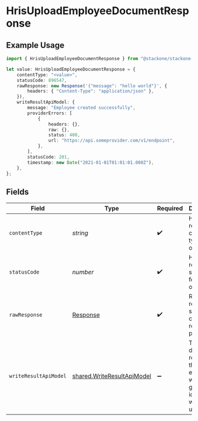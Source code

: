 # HrisUploadEmployeeDocumentResponse

## Example Usage

```typescript
import { HrisUploadEmployeeDocumentResponse } from "@stackone/stackone-client-ts/sdk/models/operations";

let value: HrisUploadEmployeeDocumentResponse = {
    contentType: "<value>",
    statusCode: 896547,
    rawResponse: new Response('{"message": "hello world"}', {
        headers: { "Content-Type": "application/json" },
    }),
    writeResultApiModel: {
        message: "Employee created successfully",
        providerErrors: [
            {
                headers: {},
                raw: {},
                status: 400,
                url: "https://api.someprovider.com/v1/endpoint",
            },
        ],
        statusCode: 201,
        timestamp: new Date("2021-01-01T01:01:01.000Z"),
    },
};
```

## Fields

| Field                                                                           | Type                                                                            | Required                                                                        | Description                                                                     |
| ------------------------------------------------------------------------------- | ------------------------------------------------------------------------------- | ------------------------------------------------------------------------------- | ------------------------------------------------------------------------------- |
| `contentType`                                                                   | *string*                                                                        | :heavy_check_mark:                                                              | HTTP response content type for this operation                                   |
| `statusCode`                                                                    | *number*                                                                        | :heavy_check_mark:                                                              | HTTP response status code for this operation                                    |
| `rawResponse`                                                                   | [Response](https://developer.mozilla.org/en-US/docs/Web/API/Response)           | :heavy_check_mark:                                                              | Raw HTTP response; suitable for custom response parsing                         |
| `writeResultApiModel`                                                           | [shared.WriteResultApiModel](../../../sdk/models/shared/writeresultapimodel.md) | :heavy_minus_sign:                                                              | The document related to the employee with the given identifier was uploaded.    |